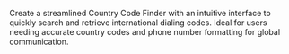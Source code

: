 Create a streamlined Country Code Finder with an intuitive interface to quickly search and retrieve international dialing codes. Ideal for users needing accurate country codes and phone number formatting for global communication.
